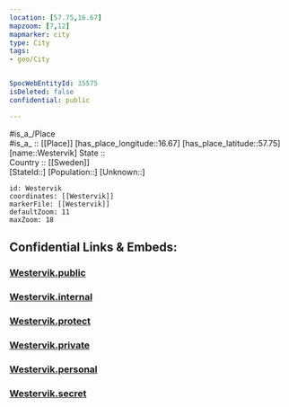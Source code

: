 ```yaml
---
location: [57.75,16.67] 
mapzoom: [7,12] 
mapmarker: city 
type: City
tags:
- geo/City


SpocWebEntityId: 35575
isDeleted: false
confidential: public

---
```

#is_a_/Place  
#is_a_ :: [[Place]] 
[has_place_longitude::16.67] 
[has_place_latitude::57.75] 
[name::Westervik] 
State ::  
Country :: [[Sweden]]  
[StateId::] 
[Population::] 
[Unknown::] 


```leaflet
id: Westervik
coordinates: [[Westervik]] 
markerFile: [[Westervik]] 
defaultZoom: 11 
maxZoom: 18
```


## Confidential Links & Embeds: 

### [Westervik.public](/_public/\Earth\Continent\Europe\Europe~North\Sweden\CityWestervik.public.md) 

### [Westervik.internal](/_internal/\Earth\Continent\Europe\Europe~North\Sweden\CityWestervik.internal.md) 

### [Westervik.protect](/_protect/\Earth\Continent\Europe\Europe~North\Sweden\CityWestervik.protect.md) 

### [Westervik.private](/_private/\Earth\Continent\Europe\Europe~North\Sweden\CityWestervik.private.md) 

### [Westervik.personal](/_personal/\Earth\Continent\Europe\Europe~North\Sweden\CityWestervik.personal.md) 

### [Westervik.secret](/_secret/\Earth\Continent\Europe\Europe~North\Sweden\CityWestervik.secret.md)


